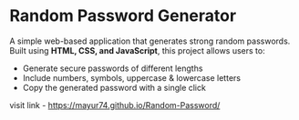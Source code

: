 # Random Password Generator

A simple web-based application that generates strong random passwords.
Built using **HTML, CSS, and JavaScript**, this project allows users to:

* Generate secure passwords of different lengths
* Include numbers, symbols, uppercase & lowercase letters
* Copy the generated password with a single click

visit link - https://mayur74.github.io/Random-Password/
